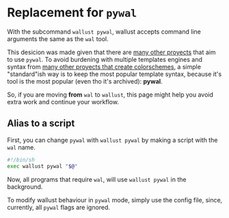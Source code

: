 # Replacement for `pywal`

With the subcommand `wallust pywal`, wallust accepts command line arguments the same as the `wal` tool.

This desicion was made given that there are [many other proyects](https://github.com/dylanaraps/pywal/wiki/Plugins)
that aim to use `pywal`. To avoid burdening with multiple templates engines and
syntax from
[many other proyects that create colorschemes](https://codeberg.org/explosion-mental/wallust#related),
a simple "standard"ish way is to keep the most popular template syntax, because
it's tool is the most popular (even tho it's archived): **pywal**.

So, if you are moving **from** `wal` to `wallust`, this page might help you
avoid extra work and continue your workflow.

## Alias to a script
First, you can change `pywal` with `wallust pywal` by making a script with the `wal` name.

```sh
#!/bin/sh
exec wallust pywal "$@"
```

Now, all programs that require `wal`, will use `wallust pywal` in the background.

To modify wallust behaviour in `pywal` mode, simply use the config file, since, currently, all `pywal` flags are ignored.
